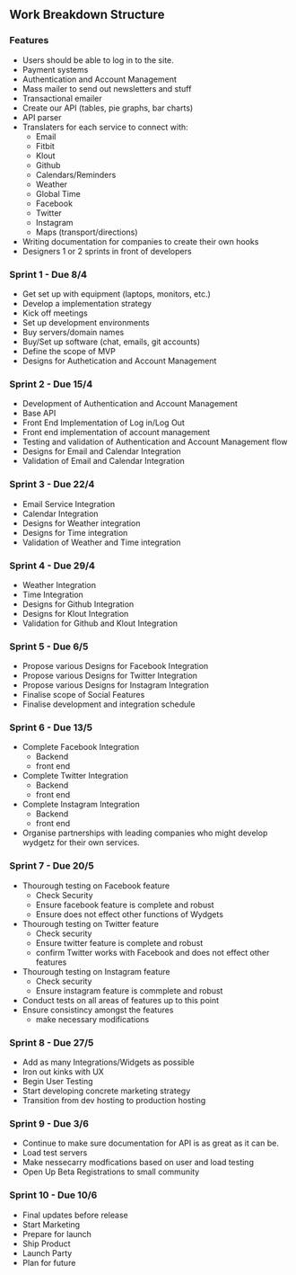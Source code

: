 ## Work Breakdown Structure

### Features
* Users should be able to log in to the site.
* Payment systems 
* Authentication and Account Management
* Mass mailer to send out newsletters and stuff
* Transactional emailer
* Create our API (tables, pie graphs, bar charts)
* API parser
* Translaters for each service to connect with:
	* Email
	* Fitbit
	* Klout
	* Github
	* Calendars/Reminders
	* Weather
	* Global Time
	* Facebook
	* Twitter
	* Instagram
	* Maps (transport/directions)	
* Writing documentation for companies to create their own hooks
* Designers 1 or 2 sprints in front of developers

### Sprint 1 - Due 8/4
* Get set up with equipment (laptops, monitors, etc.)
* Develop a implementation strategy
* Kick off meetings
* Set up development environments
* Buy servers/domain names
* Buy/Set up software (chat, emails, git accounts)
* Define the scope of MVP
* Designs for Authetication and Account Management

### Sprint 2 - Due 15/4
* Development of Authentication and Account Management
* Base API
* Front End Implementation of Log in/Log Out
* Front end implementation of account management
* Testing and validation of Authentication and Account Management flow
* Designs for Email and Calendar Integration
* Validation of Email and Calendar Integration

### Sprint 3 - Due 22/4
* Email Service Integration
* Calendar Integration
* Designs for Weather integration
* Designs for Time integration
* Validation of Weather and Time integration

### Sprint 4 - Due 29/4
* Weather Integration
* Time Integration
* Designs for Github Integration
* Designs for Klout Integration
* Validation for Github and Klout Integration

### Sprint 5 - Due 6/5
* Propose various Designs for Facebook Integration
* Propose various Designs for Twitter Integration
* Propose various Designs for Instagram Integration
* Finalise scope of Social Features
* Finalise development and integration schedule


### Sprint 6 - Due 13/5
* Complete Facebook Integration
	* Backend 
	* front end 
* Complete Twitter Integration
 	* Backend 
	* front end 
* Complete Instagram Integration
 	* Backend 
	* front end 
* Organise partnerships with leading companies who might develop wydgetz for their own services.



### Sprint 7 - Due 20/5
* Thourough testing on Facebook feature
	* Check Security
	* Ensure facebook feature is complete and robust
	* Ensure does not effect other functions of Wydgets
* Thourough testing on Twitter feature
	* Check security
	* Ensure twitter feature is complete and robust
	* confirm Twitter works with Facebook and does not effect other features
* Thourough testing on Instagram feature
	* Check security
	* Ensure instagram feature is commplete and robust
* Conduct tests on all areas of features up to this point
* Ensure consistincy amongst the features
	* make necessary modifications



### Sprint 8 - Due 27/5
* Add as many Integrations/Widgets as possible
* Iron out kinks with UX
* Begin User Testing
* Start developing concrete marketing strategy
* Transition from dev hosting to production hosting

### Sprint 9 - Due 3/6
* Continue to make sure documentation for API is as great as it can be.
* Load test servers
* Make nessecarry modfications based on user and load testing
* Open Up Beta Registrations to small community

### Sprint 10 - Due 10/6
* Final updates before release
* Start Marketing
* Prepare for launch
* Ship Product
* Launch Party
* Plan for future
